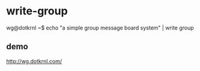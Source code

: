 write-group
===========

wg@dotkrnl ~$ echo "a simple group message board system" | write group

demo
----
http://wg.dotkrnl.com/
